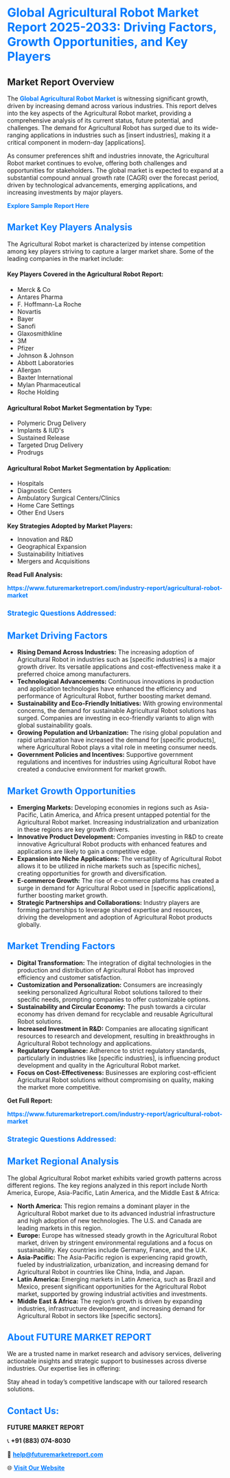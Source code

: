 <h1 style="color: #007BFF;">Global Agricultural Robot Market Report 2025-2033: Driving Factors, Growth Opportunities, and Key Players</h1>

<section id="overview">
<h2>Market Report Overview</h2>
<p>The <a href="https://www.futuremarketreport.com/industry-report/agricultural-robot-market" style="color: #007BFF; text-decoration: none;"><strong>Global Agricultural Robot Market</strong></a> is witnessing significant growth, driven by increasing demand across various industries. This report delves into the key aspects of the Agricultural Robot market, providing a comprehensive analysis of its current status, future potential, and challenges. The demand for Agricultural Robot has surged due to its wide-ranging applications in industries such as [insert industries], making it a critical component in modern-day [applications].</p>
<p>As consumer preferences shift and industries innovate, the Agricultural Robot market continues to evolve, offering both challenges and opportunities for stakeholders. The global market is expected to expand at a substantial compound annual growth rate (CAGR) over the forecast period, driven by technological advancements, emerging applications, and increasing investments by major players.</p>
</section>

<section id="overview">
<p><a href="https://www.futuremarketreport.com/request-sample/reportId=35848" style="color: #007BFF; text-decoration: none;"><strong>Explore Sample Report Here</strong></a></p>
</section>

<section id="key-players">
<h2 style="color: #007BFF;">Market Key Players Analysis</h2>
<p>The Agricultural Robot market is characterized by intense competition among key players striving to capture a larger market share. Some of the leading companies in the market include:</p>
<h4>Key Players Covered in the Agricultural Robot Report:</h4>
<ul><li>Merck &amp; Co</li><li>Antares Pharma</li><li>F. Hoffmann-La Roche</li><li>Novartis</li><li>Bayer</li><li>Sanofi</li><li>Glaxosmithkline</li><li>3M</li><li>Pfizer</li><li>Johnson &amp; Johnson</li><li>Abbott Laboratories</li><li>Allergan</li><li>Baxter International</li><li>Mylan Pharmaceutical</li><li>Roche Holding</li></ul>
<h4>Agricultural Robot Market Segmentation by Type:</h4>
<ul><li>Polymeric Drug Delivery</li><li>Implants &amp; IUD&#039;s</li><li>Sustained Release</li><li>Targeted Drug Delivery</li><li>Prodrugs</li></ul>

<h4>Agricultural Robot Market Segmentation by Application:</h4>
<ul><li>Hospitals</li><li>Diagnostic Centers</li><li>Ambulatory Surgical Centers/Clinics</li><li>Home Care Settings</li><li>Other End Users</li></ul>
<p><strong>Key Strategies Adopted by Market Players:</strong></p>
<ul>
<li>Innovation and R&D</li>
<li>Geographical Expansion</li>
<li>Sustainability Initiatives</li>
<li>Mergers and Acquisitions</li>
</ul>
</section>

<section>
<p><strong>Read Full Analysis: </strong></p><a href="https://www.futuremarketreport.com/industry-report/agricultural-robot-market" style="color: #007BFF; text-decoration: none;"><strong>https://www.futuremarketreport.com/industry-report/agricultural-robot-market</strong></a>
<h3 style="color: #007BFF;">Strategic Questions Addressed:</h3>
</section>

<section id="driving-factors">
<h2 style="color: #007BFF;">Market Driving Factors</h2>
<ul>
<li><strong>Rising Demand Across Industries:</strong> The increasing adoption of Agricultural Robot in industries such as [specific industries] is a major growth driver. Its versatile applications and cost-effectiveness make it a preferred choice among manufacturers.</li>
<li><strong>Technological Advancements:</strong> Continuous innovations in production and application technologies have enhanced the efficiency and performance of Agricultural Robot, further boosting market demand.</li>
<li><strong>Sustainability and Eco-Friendly Initiatives:</strong> With growing environmental concerns, the demand for sustainable Agricultural Robot solutions has surged. Companies are investing in eco-friendly variants to align with global sustainability goals.</li>
<li><strong>Growing Population and Urbanization:</strong> The rising global population and rapid urbanization have increased the demand for [specific products], where Agricultural Robot plays a vital role in meeting consumer needs.</li>
<li><strong>Government Policies and Incentives:</strong> Supportive government regulations and incentives for industries using Agricultural Robot have created a conducive environment for market growth.</li>
</ul>
</section>

<section id="growth-opportunities">
<h2 style="color: #007BFF;">Market Growth Opportunities</h2>
<ul>
<li><strong>Emerging Markets:</strong> Developing economies in regions such as Asia-Pacific, Latin America, and Africa present untapped potential for the Agricultural Robot market. Increasing industrialization and urbanization in these regions are key growth drivers.</li>
<li><strong>Innovative Product Development:</strong> Companies investing in R&D to create innovative Agricultural Robot products with enhanced features and applications are likely to gain a competitive edge.</li>
<li><strong>Expansion into Niche Applications:</strong> The versatility of Agricultural Robot allows it to be utilized in niche markets such as [specific niches], creating opportunities for growth and diversification.</li>
<li><strong>E-commerce Growth:</strong> The rise of e-commerce platforms has created a surge in demand for Agricultural Robot used in [specific applications], further boosting market growth.</li>
<li><strong>Strategic Partnerships and Collaborations:</strong> Industry players are forming partnerships to leverage shared expertise and resources, driving the development and adoption of Agricultural Robot products globally.</li>
</ul>
</section>

<section id="trending-factors">
<h2 style="color: #007BFF;">Market Trending Factors</h2>
<ul>
<li><strong>Digital Transformation:</strong> The integration of digital technologies in the production and distribution of Agricultural Robot has improved efficiency and customer satisfaction.</li>
<li><strong>Customization and Personalization:</strong> Consumers are increasingly seeking personalized Agricultural Robot solutions tailored to their specific needs, prompting companies to offer customizable options.</li>
<li><strong>Sustainability and Circular Economy:</strong> The push towards a circular economy has driven demand for recyclable and reusable Agricultural Robot solutions.</li>
<li><strong>Increased Investment in R&D:</strong> Companies are allocating significant resources to research and development, resulting in breakthroughs in Agricultural Robot technology and applications.</li>
<li><strong>Regulatory Compliance:</strong> Adherence to strict regulatory standards, particularly in industries like [specific industries], is influencing product development and quality in the Agricultural Robot market.</li>
<li><strong>Focus on Cost-Effectiveness:</strong> Businesses are exploring cost-efficient Agricultural Robot solutions without compromising on quality, making the market more competitive.</li>
</ul>
</section>

<section>
<p><strong>Get Full Report: </strong></p><a href="https://www.futuremarketreport.com/industry-report/agricultural-robot-market" style="color: #007BFF; text-decoration: none;"><strong>https://www.futuremarketreport.com/industry-report/agricultural-robot-market</strong></a>
<h3 style="color: #007BFF;">Strategic Questions Addressed:</h3>
</section>


<section id="regional-analysis">
<h2 style="color: #007BFF;">Market Regional Analysis</h2>
<p>The global Agricultural Robot market exhibits varied growth patterns across different regions. The key regions analyzed in this report include North America, Europe, Asia-Pacific, Latin America, and the Middle East & Africa:</p>
<ul>
<li><strong>North America:</strong> This region remains a dominant player in the Agricultural Robot market due to its advanced industrial infrastructure and high adoption of new technologies. The U.S. and Canada are leading markets in this region.</li>
<li><strong>Europe:</strong> Europe has witnessed steady growth in the Agricultural Robot market, driven by stringent environmental regulations and a focus on sustainability. Key countries include Germany, France, and the U.K.</li>
<li><strong>Asia-Pacific:</strong> The Asia-Pacific region is experiencing rapid growth, fueled by industrialization, urbanization, and increasing demand for Agricultural Robot in countries like China, India, and Japan.</li>
<li><strong>Latin America:</strong> Emerging markets in Latin America, such as Brazil and Mexico, present significant opportunities for the Agricultural Robot market, supported by growing industrial activities and investments.</li>
<li><strong>Middle East & Africa:</strong> The region’s growth is driven by expanding industries, infrastructure development, and increasing demand for Agricultural Robot in sectors like [specific sectors].</li>
</ul>
</section>

<footer>
<h2 style="color: #007BFF;">About FUTURE MARKET REPORT</h2>
<p>We are a trusted name in market research and advisory services, delivering actionable insights and strategic support to businesses across diverse industries. Our expertise lies in offering:</p>

<p>Stay ahead in today’s competitive landscape with our tailored research solutions.</p>

<h2 style="color: #007BFF;">Contact Us:</h2>
<p><strong>FUTURE MARKET REPORT</strong></p>
<p>📞 <strong>+91 (883) 074-8030</strong></p>
<p>📧 <strong><a href="mailto:help@futuremarketreport.com" style="color: #007BFF;">help@futuremarketreport.com</a></strong></p>
<p>🌐 <strong><a href="https://www.futuremarketreport.com/" style="color: #007BFF;">Visit Our Website</a></strong></p>
</footer>
